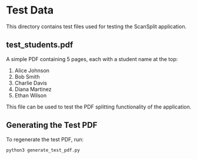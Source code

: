 # Test Data

This directory contains test files used for testing the ScanSplit application.

## test_students.pdf

A simple PDF containing 5 pages, each with a student name at the top:
1. Alice Johnson
2. Bob Smith
3. Charlie Davis
4. Diana Martinez
5. Ethan Wilson

This file can be used to test the PDF splitting functionality of the application.

## Generating the Test PDF

To regenerate the test PDF, run:
```bash
python3 generate_test_pdf.py
```
